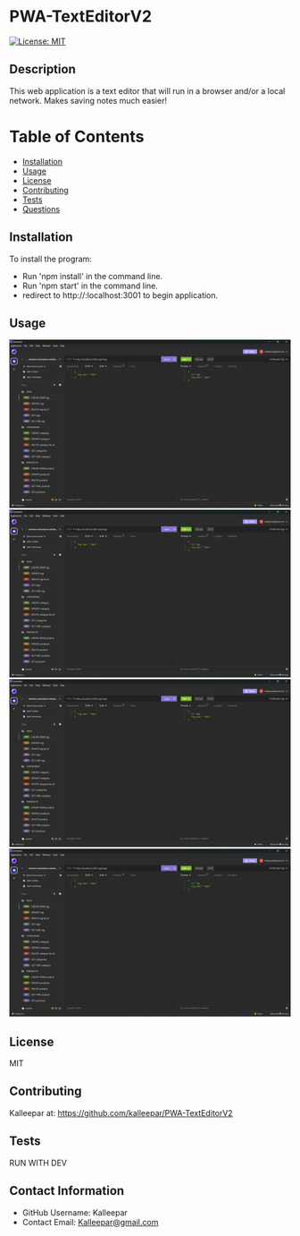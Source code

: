 # PWA-TextEditorV2

[![License: MIT](https://img.shields.io/badge/License-MIT-yellow.svg)](https://opensource.org/licenses/MIT)

## Description
This web application is a text editor that will run in a browser and/or a local network. Makes saving notes much easier!

# Table of Contents 
* [Installation](##-Installation)
* [Usage](##-Usage)
* [License](##-Installation)
* [Contributing](##-Contributing)
* [Tests](##-Tests)
* [Questions](##-Contact-Information)

  
## Installation
To install the program:
* Run 'npm install' in the command line.
* Run 'npm start' in the command line.
* redirect to http://:localhost:3001 to begin application.

## Usage
![Alt text](https://github.com/kalleepar/extreme-ecommerce-enhanced/blob/main/samples/eeesample1.jpg)
![Alt text](https://github.com/kalleepar/extreme-ecommerce-enhanced/blob/main/samples/eeesample1.jpg)
![Alt text](https://github.com/kalleepar/extreme-ecommerce-enhanced/blob/main/samples/eeesample1.jpg)
![Alt text](https://github.com/kalleepar/extreme-ecommerce-enhanced/blob/main/samples/eeesample1.jpg)


## License 
MIT

## Contributing 
Kalleepar at:
https://github.com/kalleepar/PWA-TextEditorV2

## Tests
RUN WITH DEV

## Contact Information 
* GitHub Username: Kalleepar
* Contact Email: Kalleepar@gmail.com